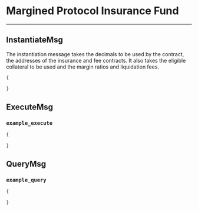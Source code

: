 # Margined Protocol Insurance Fund

---

## InstantiateMsg

The instantiation message takes the decimals to be used by the contract, the addresses of the insurance and fee contracts. It also takes the eligible collateral to be used and the margin ratios and liquidation fees.

```json
{
    
}
```

## ExecuteMsg

### `example_execute`

```json
{
    
}
```

## QueryMsg

### `example_query`

```json
{
    
}
```